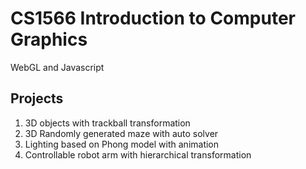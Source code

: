 # CS1566 Introduction to Computer Graphics
WebGL and Javascript

## Projects
1. 3D objects with trackball transformation
2. 3D Randomly generated maze with auto solver
3. Lighting based on Phong model with animation
4. Controllable robot arm with hierarchical transformation
